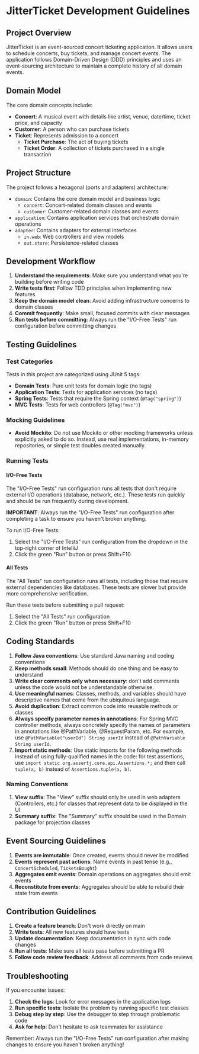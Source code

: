 # JitterTicket Development Guidelines

## Project Overview

JitterTicket is an event-sourced concert ticketing application. It allows users to schedule concerts, buy tickets, and manage concert events. The application follows Domain-Driven Design (DDD) principles and uses an event-sourcing architecture to maintain a complete history of all domain events.

## Domain Model

The core domain concepts include:

- **Concert**: A musical event with details like artist, venue, date/time, ticket price, and capacity
- **Customer**: A person who can purchase tickets
- **Ticket**: Represents admission to a concert
  - **Ticket Purchase**: The act of buying tickets
  - **Ticket Order**: A collection of tickets purchased in a single transaction

## Project Structure

The project follows a hexagonal (ports and adapters) architecture:

- `domain`: Contains the core domain model and business logic
  - `concert`: Concert-related domain classes and events
  - `customer`: Customer-related domain classes and events
- `application`: Contains application services that orchestrate domain operations
- `adapter`: Contains adapters for external interfaces
  - `in.web`: Web controllers and view models
  - `out.store`: Persistence-related classes

## Development Workflow

1. **Understand the requirements**: Make sure you understand what you're building before writing code
2. **Write tests first**: Follow TDD principles when implementing new features
3. **Keep the domain model clean**: Avoid adding infrastructure concerns to domain classes
4. **Commit frequently**: Make small, focused commits with clear messages
5. **Run tests before committing**: Always run the "I/O-Free Tests" run configuration before committing changes

## Testing Guidelines

### Test Categories

Tests in this project are categorized using JUnit 5 tags:

- **Domain Tests**: Pure unit tests for domain logic (no tags)
- **Application Tests**: Tests for application services (no tags)
- **Spring Tests**: Tests that require the Spring context (`@Tag("spring")`)
- **MVC Tests**: Tests for web controllers (`@Tag("mvc")`)

### Mocking Guidelines

- **Avoid Mockito**: Do not use Mockito or other mocking frameworks unless explicitly asked to do so. Instead, use real implementations, in-memory repositories, or simple test doubles created manually.

### Running Tests

#### I/O-Free Tests

The "I/O-Free Tests" run configuration runs all tests that don't require external I/O operations (database, network, etc.). These tests run quickly and should be run frequently during development.

**IMPORTANT**: Always run the "I/O-Free Tests" run configuration after completing a task to ensure you haven't broken anything.

To run I/O-Free Tests:
1. Select the "I/O-Free Tests" run configuration from the dropdown in the top-right corner of IntelliJ
2. Click the green "Run" button or press Shift+F10

#### All Tests

The "All Tests" run configuration runs all tests, including those that require external dependencies like databases. These tests are slower but provide more comprehensive verification.

Run these tests before submitting a pull request:
1. Select the "All Tests" run configuration
2. Click the green "Run" button or press Shift+F10

## Coding Standards

1. **Follow Java conventions**: Use standard Java naming and coding conventions
2. **Keep methods small**: Methods should do one thing and be easy to understand
3. **Write clear comments only when necessary**: don't add comments unless the code would not be understandable otherwise.
4. **Use meaningful names**: Classes, methods, and variables should have descriptive names that come from the ubiquitous language.
5. **Avoid duplication**: Extract common code into reusable methods or classes
6. **Always specify parameter names in annotations**: For Spring MVC controller methods, always concretely specify the names of parameters in annotations like @PathVariable, @RequestParam, etc. For example, use `@PathVariable("userId") String userId` instead of `@PathVariable String userId`.
7. **Import static methods**: Use static imports for the following methods instead of using fully-qualified names in the code: for test assertions, use `import static org.assertj.core.api.Assertions.*;` and then call `tuple(a, b)` instead of `Assertions.tuple(a, b)`.

### Naming Conventions

1. **View suffix**: The "View" suffix should only be used in web adapters (Controllers, etc.) for classes that represent data to be displayed in the UI
2. **Summary suffix**: The "Summary" suffix should be used in the Domain package for projection classes

## Event Sourcing Guidelines

1. **Events are immutable**: Once created, events should never be modified
2. **Events represent past actions**: Name events in past tense (e.g., `ConcertScheduled`, `TicketsBought`)
3. **Aggregates emit events**: Domain operations on aggregates should emit events
4. **Reconstitute from events**: Aggregates should be able to rebuild their state from events

## Contribution Guidelines

1. **Create a feature branch**: Don't work directly on main
2. **Write tests**: All new features should have tests
3. **Update documentation**: Keep documentation in sync with code changes
4. **Run all tests**: Make sure all tests pass before submitting a PR
5. **Follow code review feedback**: Address all comments from code reviews

## Troubleshooting

If you encounter issues:

1. **Check the logs**: Look for error messages in the application logs
2. **Run specific tests**: Isolate the problem by running specific test classes
3. **Debug step by step**: Use the debugger to step through problematic code
4. **Ask for help**: Don't hesitate to ask teammates for assistance

Remember: Always run the "I/O-Free Tests" run configuration after making changes to ensure you haven't broken anything!

